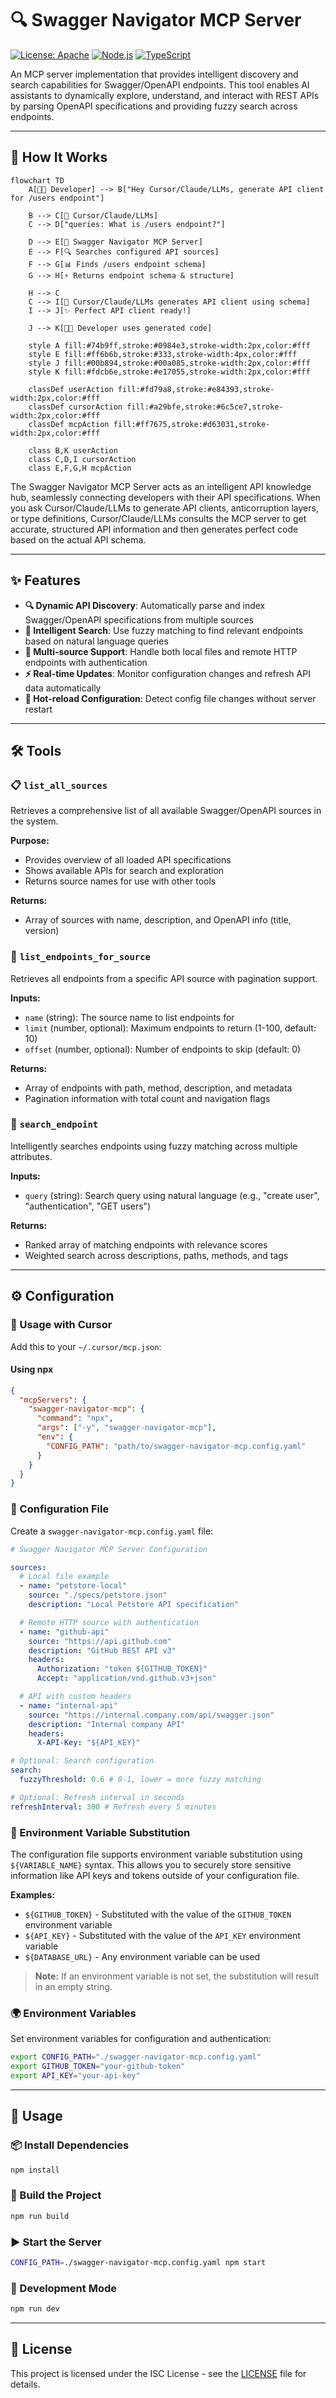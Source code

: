 # 🔍 Swagger Navigator MCP Server

[![License: Apache](https://img.shields.io/badge/License-Apache-blue.svg)](LICENSE)
[![Node.js](https://img.shields.io/badge/Node.js-18+-green.svg)](https://nodejs.org)
[![TypeScript](https://img.shields.io/badge/TypeScript-Ready-blue.svg)](https://www.typescriptlang.org)

An MCP server implementation that provides intelligent discovery and search capabilities for Swagger/OpenAPI endpoints. This tool enables AI assistants to dynamically explore, understand, and interact with REST APIs by parsing OpenAPI specifications and providing fuzzy search across endpoints.

---

## 🚀 How It Works

```mermaid
flowchart TD
    A[👨‍💻 Developer] --> B["Hey Cursor/Claude/LLMs, generate API client for /users endpoint"]

    B --> C[🎯 Cursor/Claude/LLMs]
    C --> D["queries: What is /users endpoint?"]

    D --> E[🚀 Swagger Navigator MCP Server]
    E --> F[🔍 Searches configured API sources]
    F --> G[📊 Finds /users endpoint schema]
    G --> H[⚡ Returns endpoint schema & structure]

    H --> C
    C --> I[🤖 Cursor/Claude/LLMs generates API client using schema]
    I --> J[✨ Perfect API client ready!]

    J --> K[👨‍💻 Developer uses generated code]

    style A fill:#74b9ff,stroke:#0984e3,stroke-width:2px,color:#fff
    style E fill:#ff6b6b,stroke:#333,stroke-width:4px,color:#fff
    style J fill:#00b894,stroke:#00a085,stroke-width:2px,color:#fff
    style K fill:#fdcb6e,stroke:#e17055,stroke-width:2px,color:#fff

    classDef userAction fill:#fd79a8,stroke:#e84393,stroke-width:2px,color:#fff
    classDef cursorAction fill:#a29bfe,stroke:#6c5ce7,stroke-width:2px,color:#fff
    classDef mcpAction fill:#ff7675,stroke:#d63031,stroke-width:2px,color:#fff

    class B,K userAction
    class C,D,I cursorAction
    class E,F,G,H mcpAction
```

The Swagger Navigator MCP Server acts as an intelligent API knowledge hub, seamlessly connecting developers with their API specifications. When you ask Cursor/Claude/LLMs to generate API clients, anticorruption layers, or type definitions, Cursor/Claude/LLMs consults the MCP server to get accurate, structured API information and then generates perfect code based on the actual API schema.

---

## ✨ Features

- **🔍 Dynamic API Discovery**: Automatically parse and index Swagger/OpenAPI specifications from multiple sources
- **🎯 Intelligent Search**: Use fuzzy matching to find relevant endpoints based on natural language queries
- **🔗 Multi-source Support**: Handle both local files and remote HTTP endpoints with authentication
- **⚡ Real-time Updates**: Monitor configuration changes and refresh API data automatically
- **🔄 Hot-reload Configuration**: Detect config file changes without server restart

---

## 🛠️ Tools

### 📋 `list_all_sources`

Retrieves a comprehensive list of all available Swagger/OpenAPI sources in the system.

**Purpose:**

- Provides overview of all loaded API specifications
- Shows available APIs for search and exploration
- Returns source names for use with other tools

**Returns:**

- Array of sources with name, description, and OpenAPI info (title, version)

### 📄 `list_endpoints_for_source`

Retrieves all endpoints from a specific API source with pagination support.

**Inputs:**

- `name` (string): The source name to list endpoints for
- `limit` (number, optional): Maximum endpoints to return (1-100, default: 10)
- `offset` (number, optional): Number of endpoints to skip (default: 0)

**Returns:**

- Array of endpoints with path, method, description, and metadata
- Pagination information with total count and navigation flags

### 🔎 `search_endpoint`

Intelligently searches endpoints using fuzzy matching across multiple attributes.

**Inputs:**

- `query` (string): Search query using natural language (e.g., "create user", "authentication", "GET users")

**Returns:**

- Ranked array of matching endpoints with relevance scores
- Weighted search across descriptions, paths, methods, and tags

---

## ⚙️ Configuration

### 🤖 Usage with Cursor

Add this to your `~/.cursor/mcp.json`:

#### Using npx

```json
{
  "mcpServers": {
    "swagger-navigator-mcp": {
      "command": "npx",
      "args": ["-y", "swagger-navigator-mcp"],
      "env": {
        "CONFIG_PATH": "path/to/swagger-navigator-mcp.config.yaml"
      }
    }
  }
}
```

### 📝 Configuration File

Create a `swagger-navigator-mcp.config.yaml` file:

```yaml
# Swagger Navigator MCP Server Configuration

sources:
  # Local file example
  - name: "petstore-local"
    source: "./specs/petstore.json"
    description: "Local Petstore API specification"

  # Remote HTTP source with authentication
  - name: "github-api"
    source: "https://api.github.com"
    description: "GitHub REST API v3"
    headers:
      Authorization: "token ${GITHUB_TOKEN}"
      Accept: "application/vnd.github.v3+json"

  # API with custom headers
  - name: "internal-api"
    source: "https://internal.company.com/api/swagger.json"
    description: "Internal company API"
    headers:
      X-API-Key: "${API_KEY}"

# Optional: Search configuration
search:
  fuzzyThreshold: 0.6 # 0-1, lower = more fuzzy matching

# Optional: Refresh interval in seconds
refreshInterval: 300 # Refresh every 5 minutes
```

### 🔐 Environment Variable Substitution

The configuration file supports environment variable substitution using `${VARIABLE_NAME}` syntax. This allows you to securely store sensitive information like API keys and tokens outside of your configuration file.

**Examples:**

- `${GITHUB_TOKEN}` - Substituted with the value of the `GITHUB_TOKEN` environment variable
- `${API_KEY}` - Substituted with the value of the `API_KEY` environment variable
- `${DATABASE_URL}` - Any environment variable can be used

> **Note:** If an environment variable is not set, the substitution will result in an empty string.

### 🌍 Environment Variables

Set environment variables for configuration and authentication:

```bash
export CONFIG_PATH="./swagger-navigator-mcp.config.yaml"
export GITHUB_TOKEN="your-github-token"
export API_KEY="your-api-key"
```

---

## 🚀 Usage

### 📦 Install Dependencies

```bash
npm install
```

### 🔨 Build the Project

```bash
npm run build
```

### ▶️ Start the Server

```bash
CONFIG_PATH=./swagger-navigator-mcp.config.yaml npm start
```

### 🧪 Development Mode

```bash
npm run dev
```

---

## 📄 License

This project is licensed under the ISC License - see the [LICENSE](LICENSE) file for details.
